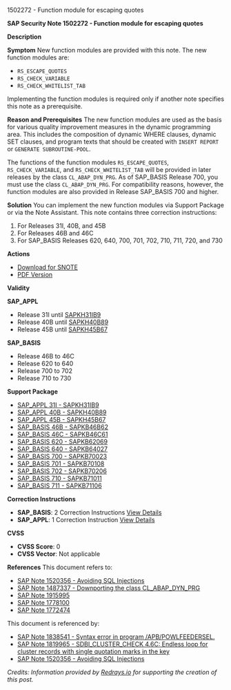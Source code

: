 1502272 - Function module for escaping quotes

**SAP Security Note 1502272 - Function module for escaping quotes**

**Description**

**Symptom**
New function modules are provided with this note. The new function modules are:
- `RS_ESCAPE_QUOTES`
- `RS_CHECK_VARIABLE`
- `RS_CHECK_WHITELIST_TAB`

Implementing the function modules is required only if another note specifies this note as a prerequisite.

**Reason and Prerequisites**
The new function modules are used as the basis for various quality improvement measures in the dynamic programming area. This includes the composition of dynamic WHERE clauses, dynamic SET clauses, and program texts that should be created with `INSERT REPORT` or `GENERATE SUBROUTINE-POOL`.

The functions of the function modules `RS_ESCAPE_QUOTES`, `RS_CHECK_VARIABLE`, and `RS_CHECK_WHITELIST_TAB` will be provided in later releases by the class `CL_ABAP_DYN_PRG`. As of SAP_BASIS Release 700, you must use the class `CL_ABAP_DYN_PRG`. For compatibility reasons, however, the function modules are also provided in Release SAP_BASIS 700 and higher.

**Solution**
You can implement the new function modules via Support Package or via the Note Assistant. This note contains three correction instructions:
1. For Releases 31I, 40B, and 45B
2. For Releases 46B and 46C
3. For SAP_BASIS Releases 620, 640, 700, 701, 702, 710, 711, 720, and 730

**Actions**
- [Download for SNOTE](https://notesdownloads.sap.com/note/0040000008891972017)
- [PDF Version](https://userapps.support.sap.com/sap/support/sfm/notes/print/0001502272?language=en-US&token=E0641A91C5801EC2FB4BC2E483D90D29)

**Validity**

**SAP_APPL**
- Release 31I until [SAPKH31IB9](https://me.sap.com/corrins/0001502272/1)
- Release 40B until [SAPKH40B89](https://me.sap.com/corrins/0001502272/1)
- Release 45B until [SAPKH45B67](https://me.sap.com/corrins/0001502272/1)

**SAP_BASIS**
- Release 46B to 46C
- Release 620 to 640
- Release 700 to 702
- Release 710 to 730

**Support Package**
- [SAP_APPL 31I - SAPKH31IB9](https://me.sap.com/supportpackage/SAPKH31IB9)
- [SAP_APPL 40B - SAPKH40B89](https://me.sap.com/supportpackage/SAPKH40B89)
- [SAP_APPL 45B - SAPKH45B67](https://me.sap.com/supportpackage/SAPKH45B67)
- [SAP_BASIS 46B - SAPKB46B62](https://me.sap.com/supportpackage/SAPKB46B62)
- [SAP_BASIS 46C - SAPKB46C61](https://me.sap.com/supportpackage/SAPKB46C61)
- [SAP_BASIS 620 - SAPKB62069](https://me.sap.com/supportpackage/SAPKB62069)
- [SAP_BASIS 640 - SAPKB64027](https://me.sap.com/supportpackage/SAPKB64027)
- [SAP_BASIS 700 - SAPKB70023](https://me.sap.com/supportpackage/SAPKB70023)
- [SAP_BASIS 701 - SAPKB70108](https://me.sap.com/supportpackage/SAPKB70108)
- [SAP_BASIS 702 - SAPKB70206](https://me.sap.com/supportpackage/SAPKB70206)
- [SAP_BASIS 710 - SAPKB71011](https://me.sap.com/supportpackage/SAPKB71011)
- [SAP_BASIS 711 - SAPKB71106](https://me.sap.com/supportpackage/SAPKB71106)

**Correction Instructions**
- **SAP_BASIS**: 2 Correction Instructions [View Details](https://me.sap.com/corrins/0001502272/41)
- **SAP_APPL**: 1 Correction Instruction [View Details](https://me.sap.com/corrins/0001502272/1)

**CVSS**
- **CVSS Score**: 0
- **CVSS Vector**: Not applicable

**References**
This document refers to:
- [SAP Note 1520356 - Avoiding SQL Injections](https://me.sap.com/notes/1520356)
- [SAP Note 1487337 - Downporting the class CL_ABAP_DYN_PRG](https://me.sap.com/notes/1487337)
- [SAP Note 1915995](https://me.sap.com/notes/1915995)
- [SAP Note 1778100](https://me.sap.com/notes/1778100)
- [SAP Note 1772474](https://me.sap.com/notes/1772474)

This document is referenced by:
- [SAP Note 1838541 - Syntax error in program /APB/POWLFEEDERSEL.](https://me.sap.com/notes/1838541)
- [SAP Note 1819965 - SDBI_CLUSTER_CHECK 4.6C: Endless loop for cluster records with single quotation marks in the key](https://me.sap.com/notes/1819965)
- [SAP Note 1520356 - Avoiding SQL Injections](https://me.sap.com/notes/1520356)

*Credits: Information provided by [Redrays.io](https://redrays.io) for supporting the creation of this post.*